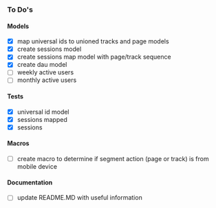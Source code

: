 ### To Do's

#### Models
- [X] map universal ids to unioned tracks and page models
- [X] create sessions model
- [X] create sessions map model with page/track sequence
- [X] create dau model
- [ ] weekly active users
- [ ] monthly active users

#### Tests
- [X] universal id model
- [X] sessions mapped
- [X] sessions

#### Macros
- [ ] create macro to determine if segment action (page or track) is from mobile device

#### Documentation
- [ ] update README.MD with useful information
